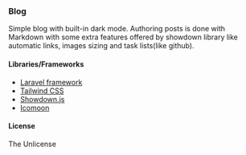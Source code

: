 ### Blog
Simple blog with built-in dark mode. Authoring posts is done with Markdown with some extra features offered by showdown library like automatic links, images sizing and task lists(like github).

#### Libraries/Frameworks
- [Laravel framework](https://github.com/laravel/laravel)
- [Tailwind CSS](https://github.com/tailwindlabs/tailwindcss)
- [Showdown.js](https://github.com/showdownjs/showdown)
- [Icomoon](https://icomoon.io/)

#### License
The Unlicense
